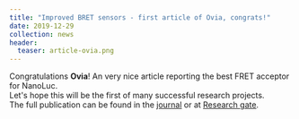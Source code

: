 ```yaml
---
title: "Improved BRET sensors - first article of Ovia, congrats!"
date: 2019-12-29
collection: news
header:
  teaser: article-ovia.png
---
```


Congratulations **Ovia**! An very nice article reporting the best FRET acceptor for NanoLuc. <br> Let's hope this will be the first of many successful research projects.
<br>
The full publication can be found in the <a href="https://www.frontiersin.org/articles/10.3389/fchem.2019.00938/full"><u>journal</u></a> or at <a href="https://www.researchgate.net/publication/338576945_Improved_HaloTag_Ligand_Enables_BRET_Imaging_With_NanoLuc"><u>Research gate</u></a>.
